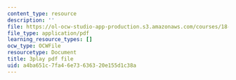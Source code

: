 ```yaml
---
content_type: resource
description: ''
file: https://ol-ocw-studio-app-production.s3.amazonaws.com/courses/18-01sc-single-variable-calculus-fall-2010/a4ba651c7fa46e73636320e155d1c38a_0YGiDaUOse4.pdf
file_type: application/pdf
learning_resource_types: []
ocw_type: OCWFile
resourcetype: Document
title: 3play pdf file
uid: a4ba651c-7fa4-6e73-6363-20e155d1c38a
---
```

